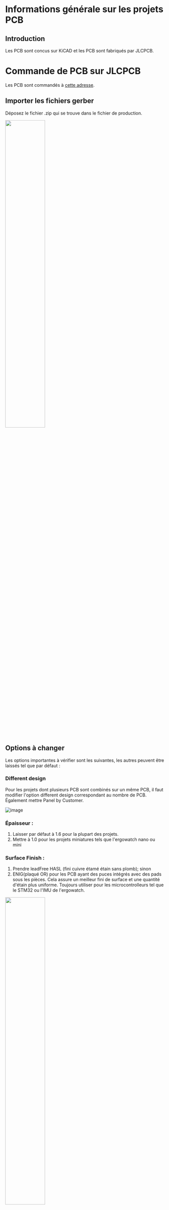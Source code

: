 # Informations générale sur les projets PCB
## Introduction
Les PCB sont concus sur KiCAD et les PCB sont fabriqués par JLCPCB.

# Commande de PCB sur JLCPCB 
Les PCB sont commandés à [cette adresse](https://cart.jlcpcb.com/quote/). 
## Importer les fichiers gerber
Déposez le fichier .zip qui se trouve dans le fichier de production.

<img src="https://github.com/team-ingreadaptulaval/TeamAT-introduction_git/assets/46634707/25cd8961-55ae-46d5-88d2-4a0658f72ca2" width=50%>

## Options à changer
Les options importantes à vérifier sont les suivantes, les autres peuvent être laissés tel que par défaut :
### Different design
Pour les projets dont plusieurs PCB sont combinés sur un même PCB, il faut modifier l'option different design correspondant au nombre de PCB. Également mettre Panel by Customer.

![image](https://github.com/team-ingreadaptulaval/TeamAT-introduction_git/assets/46634707/d46f6d46-39ba-41d0-a7cc-327f144e4c67)

### Épaisseur :
1. Laisser par défaut à 1.6 pour la plupart des projets.
2. Mettre à 1.0 pour les projets miniatures tels que l'ergowatch nano ou mini
    
### Surface Finish :
1. Prendre leadFree HASL (fini cuivre étamé étain sans plomb); sinon
2. ENIG(plaqué OR) pour les PCB ayant des puces intégrés avec des pads sous les pièces. Cela assure un meilleur fini de surface et une quantité d'étain plus uniforme. Toujours utiliser pour les microcontrolleurs tel que le STM32 ou l'IMU de l'ergowatch.

<img src="https://github.com/team-ingreadaptulaval/TeamAT-introduction_git/assets/46634707/0bce9e15-e60b-440e-bacc-9a2e6f5ef7aa" width=50%>

### Confirm production file
Demander la confirmation de fichiers de production. Cette option permet de demander une validation de notre coté suite au pré-traitement de nos fichiers avant de passer à la production.

<img src="https://github.com/team-ingreadaptulaval/TeamAT-introduction_git/assets/46634707/b9cce73b-9ebe-4f07-9333-352867278836" width=50%>

### Remove order Number 
Choisir Yes.

## Options d'assemblage
Voici un exemple d'options d'asemblage.

<img src="https://github.com/team-ingreadaptulaval/TeamAT-introduction_git/assets/46634707/31e41d45-4fdb-4ee0-ab7f-c996eb7fdfc7" width=50%>.

### Ajout de fichiers d'assemblage
Il faut ajouter les fichiers correspondant qui se trouvent dans le dossier de fichier de production. 
- bom : bom.csv
- cpl : position.csv
<img src="https://github.com/team-ingreadaptulaval/TeamAT-introduction_git/assets/46634707/0e0c0686-f7f7-4f3f-84d2-16137517bd4a" width=50%>

### Choix de pièces
Lors de l'ajout de fichiers d'assemblage, JLC ajoute désormais les pièces manquantes de manière automatique. Il faut revérifier l'entièreté des pièces afin de s'assurer qu'ils sont bonnes. Pour se faire deux points sont à valider :
1. Vérifier si les pièces sont les bonnes, passer sur chaque ligne et valider deux point.
- Le footprint correspondant est bon. (0603, 0805, etc.)
- La valeur de la pièce et bonne (1uF, 10uF, etc.)
2. Chaque composant "extended" nécessite un assemblage au coût de 3$. Si vous assemblez vous-même pour de petits volumes de PCB, cela peut parfois être plus économique (mais c'est rare). Dans la plupart des cas, il est préférable de choisir l'assemblage professionnel, car les coûts des composants chez JLC sont très abordables, compensant rapidement les frais d'assemblage.
  
<img src="https://github.com/team-ingreadaptulaval/TeamAT-introduction_git/assets/46634707/54519aa6-850b-475b-abc8-4ca5c4645b13" width=50%>
<img src="https://github.com/team-ingreadaptulaval/TeamAT-introduction_git/assets/46634707/20a9a18f-5908-477d-b92f-f75d462781e4" width=50%>

### Positionnement de pièces
Il est possible de laisser tel quel et JLC se charge de les mettre en place correctement.

<img src="https://github.com/team-ingreadaptulaval/TeamAT-introduction_git/assets/46634707/bfc8bafd-9499-4169-8c4a-b7dfd0b0bfb3" width=50%>


## Paiement et livraison
Très important, choisir ce type de livraison, le plus rapide et évite les surprises des frais de douanes.

<img src="https://github.com/team-ingreadaptulaval/TeamAT-introduction_git/assets/46634707/78cb855f-eda3-4f00-a2e2-c7b4cb38af44" width=50%>



# ANNEXE : Information sur la conception de PCB KiCAD pour JLCPCB
## Choix de pièces en inventaire
Les pièces utilisés sont choisies à partir de [l'inventaire  JLCPCB](https://jlcpcb.com/parts). Si la pièce n'est pas disponible, il faut la précommander sur un compte JLCPCB, cependant, on y trouve un inventaire de 3M de pièces alors il est rare qu'un type de pièce particulier n'est pas disponible. Pour faire simple, il faut s'adapter à leur inventaire afin de faire un concept assemblable chez eux. Sinon il faut précommander les pièces ou les assembler soit même. 
### Pièce basic ou extended
Il faut vérifier si les pièces sont basic ou extended. Pour les pièces extended, le frais de setup pour l'assemblage coute 3$ supplémentaire par composante extended différente.
[Source, voir point #6](https://jlcpcb.com/help/article/98-pcb-assembly-faqs)
### Indiquer le numéro de pièce dans KiCAD
Le numéro de pièce LCSC doit être indiqué dans les propriété de pièces dans la schématique afin d'identifier la pièce correspondante dans la génération du BOM.

<img src="https://github.com/team-ingreadaptulaval/TeamAT-introduction_git/assets/46634707/a645e649-a084-4562-bab2-e4f174e232cb" width=50%>

[Source](https://jlcpcb.com/help/article/81-How-to-generate-the-BOM-and-Centroid-file-from-KiCAD)

## Règles de conception PCB de base 
Les capacités de production instaurés par JLCPCB sont indiqués sur [cette page](https://jlcpcb.com/capabilities/pcb-capabilities).

Voici un exemple de PCB configuré selon ces recommandations.
<img src="https://github.com/team-ingreadaptulaval/TeamAT-introduction_git/assets/46634707/e0bdeaee-5a91-4cd0-8c3a-d26d9f7085e9" width=80%>

## Génération de fichiers de production
### Vérification pré-génération de fichiers
#### Regénération de zones de remplissage.
Dans l'éditeur de PCB, Appuyer sur B afin de regénérer les zones de cuivre. Cela permet de les mettre à jour suite au dernières modifications.
#### Vérification d'erreur
Il est fortement recommandé de vérifier les erreurs dans l'outil de modification de PCB avant de passer à la génération de fichier. Si quelconque erreur s'y trouve, les corriger, sinon pour certain cas, tel que les overlap de composantes ou les erreur de tolérance pour pièces avec des pitch plus petit que le reste du PCB, il est possible d'ignorer certaines erreurs en faisant clic droit sur l'erreur et ignorer. Cette pratique est "acceptable" dans certain cas. Sinon il est possible de mieux adapter les règles de conception.
#### Vérification du fichier en 3D
Il est possible d'ouvrir le PCB en 3D et de l'inspecter de cette manière. Il est plus évident de vérifier le silkscreen et le sens des composantes en 3D qu'en 2D. Pour ajouter les pièces 3D manquantes, il faut modifier les propriété des empreintes de pièces dans sa librairie.

### Génération automatique
Afin de générer manuellement les fichiers de productions dans KiCAD pour JLCPCB, il est possible d'utiliser une extension KiCAD. Pour se faire, dans le gestionnaire de plugin, il faut installer l'extension JLC fabrication toolkit.

<img src="https://github.com/team-ingreadaptulaval/TeamAT-introduction_git/assets/46634707/8be58f7e-c238-4ddc-97fe-6ceb45859844" width=80%>
<img src="https://github.com/team-ingreadaptulaval/TeamAT-introduction_git/assets/46634707/d4254083-30da-4f8c-b763-972d76e7e828" width=50%>

Ensuite pour générer les fichiers de fabrication, cliquer sur le bouton d'exécution de JLC fabrication toolkit dans l'éditeur de PCB. Par contre il faut regénérer les zones de remplissage

<img src="https://github.com/team-ingreadaptulaval/TeamAT-introduction_git/assets/46634707/f4a1d259-8ddb-49e0-a966-7780216fd664" width=80%>

Les fichiers sont générés dans un dossier nommée production sur le répertoire du projet.

<img src="https://github.com/team-ingreadaptulaval/TeamAT-introduction_git/assets/46634707/b5f41932-3255-4492-b986-63ebd09f2628" width=50%>

### Génération manuelle
Les fichiers de production peuvent être générés manuellement, il faut suivre le [tutoriel suivant](https://jlcpcb.com/help/article/362-how-to-generate-gerber-and-drill-files-in-kicad-7). Cependant il est bien plus simple et rapide d'utiliser l'extension.

## Vérification après la génération des fichiers de production
Il est bon de revérifier les erreurs avec le DRC cheker dans l'éditeur de PCB.
### Inspection des fichiers de production manuelle
Pour s'assurer que les fichiers de production ont été bien générés, il est recommandé de les ouvrir dans le gerber viewer dans kicad. 
- Vérifiez qu'il ne manque pas de couches
- Vérifiez chaque couches individuellement s'ils correspondent avec les fichiers de conception.
- Vérifiez si les couches sont alignées correctement.




